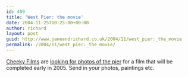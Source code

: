```yaml
---
id: 409
title: 'West Pier: the movie'
date: 2004-11-25T10:25:00+00:00
author: richard
layout: post
guid: http://www.janeandrichard.co.uk/2004/11/west_pier:_the_movie
permalink: /2004/11/west_pier:_the_movie/
---
```

[Cheeky Films](http://www.cheekyfilms.co.uk/) are [looking for photos of the pier](http://news.bbc.co.uk/1/hi/england/southern_counties/4040285.stm) for a film that will be completed early in 2005. Send in your photos, paintings etc.